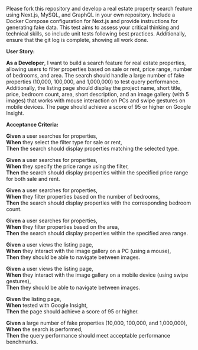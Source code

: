 Please fork this repository and develop a real estate property search feature using Next.js, MySQL, and GraphQL in your own repository. Include a Docker Compose configuration for Next.js and provide instructions for generating fake data. This test aims to assess your critical thinking and technical skills, so include unit tests following best practices. Additionally, ensure that the git log is complete, showing all work done.  

**User Story:**  

**As a Developer**, I want to build a search feature for real estate properties, allowing users to filter properties based on sale or rent, price range, number of bedrooms, and area. The search should handle a large number of fake properties (10,000, 100,000, and 1,000,000) to test query performance. Additionally, the listing page should display the project name, short title, price, bedroom count, area, short description, and an image gallery (with 5 images) that works with mouse interaction on PCs and swipe gestures on mobile devices. The page should achieve a score of 95 or higher on Google Insight.

**Acceptance Criteria:**

**Given** a user searches for properties,  
**When** they select the filter type for sale or rent,  
**Then** the search should display properties matching the selected type.  

**Given** a user searches for properties,  
**When** they specify the price range using the filter,  
**Then** the search should display properties within the specified price range for both sale and rent.  

**Given** a user searches for properties,  
**When** they filter properties based on the number of bedrooms,  
**Then** the search should display properties with the corresponding bedroom count.  

**Given** a user searches for properties,  
**When** they filter properties based on the area,  
**Then** the search should display properties within the specified area range.  

**Given** a user views the listing page,  
**When** they interact with the image gallery on a PC (using a mouse),  
**Then** they should be able to navigate between images.  

**Given** a user views the listing page,  
**When** they interact with the image gallery on a mobile device (using swipe gestures),  
**Then** they should be able to navigate between images.

**Given** the listing page,  
**When** tested with Google Insight,  
**Then** the page should achieve a score of 95 or higher.  

**Given** a large number of fake properties (10,000, 100,000, and 1,000,000),  
**When** the search is performed,  
**Then** the query performance should meet acceptable performance benchmarks.  
